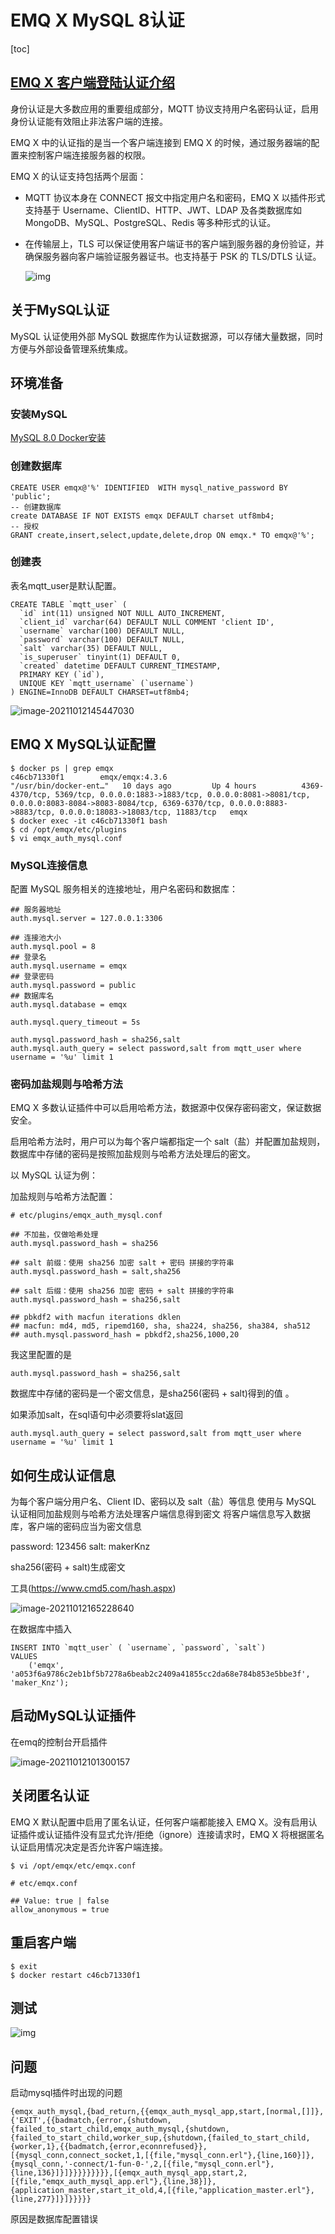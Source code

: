 # EMQ X MySQL 8认证
[toc]

## [EMQ X 客户端登陆认证介绍]()

身份认证是大多数应用的重要组成部分，MQTT 协议支持用户名密码认证，启用身份认证能有效阻止非法客户端的连接。

EMQ X 中的认证指的是当一个客户端连接到 EMQ X 的时候，通过服务器端的配置来控制客户端连接服务器的权限。

EMQ X 的认证支持包括两个层面：

- MQTT 协议本身在 CONNECT 报文中指定用户名和密码，EMQ X 以插件形式支持基于 Username、ClientID、HTTP、JWT、LDAP 及各类数据库如 MongoDB、MySQL、PostgreSQL、Redis 等多种形式的认证。

- 在传输层上，TLS 可以保证使用客户端证书的客户端到服务器的身份验证，并确保服务器向客户端验证服务器证书。也支持基于 PSK 的 TLS/DTLS 认证。

  ![img](https://oscimg.oschina.net/oscnet/up-5526c37b0f7c5f06ad02b3eb6368921d485.png)

## 关于MySQL认证

MySQL 认证使用外部 MySQL 数据库作为认证数据源，可以存储大量数据，同时方便与外部设备管理系统集成。

## 环境准备

### 安装MySQL

[MySQL 8.0 Docker安装](https://blog.csdn.net/maker_knz/article/details/120720454?spm=1001.2014.3001.5501)

### 创建数据库

```
CREATE USER emqx@'%' IDENTIFIED  WITH mysql_native_password BY 'public';
-- 创建数据库
create DATABASE IF NOT EXISTS emqx DEFAULT charset utf8mb4;
-- 授权
GRANT create,insert,select,update,delete,drop ON emqx.* TO emqx@'%';
```

### 创建表

表名mqtt_user是默认配置。

```
CREATE TABLE `mqtt_user` (
  `id` int(11) unsigned NOT NULL AUTO_INCREMENT,
  `client_id` varchar(64) DEFAULT NULL COMMENT 'client ID',
  `username` varchar(100) DEFAULT NULL,
  `password` varchar(100) DEFAULT NULL,
  `salt` varchar(35) DEFAULT NULL,
  `is_superuser` tinyint(1) DEFAULT 0,
  `created` datetime DEFAULT CURRENT_TIMESTAMP,
  PRIMARY KEY (`id`),
  UNIQUE KEY `mqtt_username` (`username`)
) ENGINE=InnoDB DEFAULT CHARSET=utf8mb4;
```

![image-20211012145447030](http://note.makerknz.cn/image-20211012145447030.png)

## EMQ X MySQL认证配置



```
$ docker ps | grep emqx
c46cb71330f1        emqx/emqx:4.3.6                        "/usr/bin/docker-ent…"   10 days ago         Up 4 hours          4369-4370/tcp, 5369/tcp, 0.0.0.0:1883->1883/tcp, 0.0.0.0:8081->8081/tcp, 0.0.0.0:8083-8084->8083-8084/tcp, 6369-6370/tcp, 0.0.0.0:8883->8883/tcp, 0.0.0.0:18083->18083/tcp, 11883/tcp   emqx
$ docker exec -it c46cb71330f1 bash
$ cd /opt/emqx/etc/plugins
$ vi emqx_auth_mysql.conf
```

### MySQL连接信息

配置 MySQL 服务相关的连接地址，用户名密码和数据库：

```
## 服务器地址
auth.mysql.server = 127.0.0.1:3306

## 连接池大小
auth.mysql.pool = 8
## 登录名
auth.mysql.username = emqx
## 登录密码
auth.mysql.password = public
## 数据库名
auth.mysql.database = emqx

auth.mysql.query_timeout = 5s

auth.mysql.password_hash = sha256,salt
auth.mysql.auth_query = select password,salt from mqtt_user where username = '%u' limit 1
```

### 密码加盐规则与哈希方法

EMQ X 多数认证插件中可以启用哈希方法，数据源中仅保存密码密文，保证数据安全。

启用哈希方法时，用户可以为每个客户端都指定一个 salt（盐）并配置加盐规则，数据库中存储的密码是按照加盐规则与哈希方法处理后的密文。

以 MySQL 认证为例：

加盐规则与哈希方法配置：
```
# etc/plugins/emqx_auth_mysql.conf

## 不加盐，仅做哈希处理
auth.mysql.password_hash = sha256

## salt 前缀：使用 sha256 加密 salt + 密码 拼接的字符串
auth.mysql.password_hash = salt,sha256

## salt 后缀：使用 sha256 加密 密码 + salt 拼接的字符串
auth.mysql.password_hash = sha256,salt

## pbkdf2 with macfun iterations dklen
## macfun: md4, md5, ripemd160, sha, sha224, sha256, sha384, sha512
## auth.mysql.password_hash = pbkdf2,sha256,1000,20
```

我这里配置的是

```
auth.mysql.password_hash = sha256,salt
```

数据库中存储的密码是一个密文信息，是sha256(密码 + salt)得到的值 。

如果添加salt，在sql语句中必须要将slat返回

```
auth.mysql.auth_query = select password,salt from mqtt_user where username = '%u' limit 1
```



## 如何生成认证信息

为每个客户端分用户名、Client ID、密码以及 salt（盐）等信息
使用与 MySQL 认证相同加盐规则与哈希方法处理客户端信息得到密文
将客户端信息写入数据库，客户端的密码应当为密文信息

password: 123456   salt: makerKnz

sha256(密码 + salt)生成密文

工具(https://www.cmd5.com/hash.aspx)

![image-20211012165228640](http://note.makerknz.cn/image-20211012165228640.png)

在数据库中插入

```
INSERT INTO `mqtt_user` ( `username`, `password`, `salt`)
VALUES
	('emqx', 'a053f6a9786c2eb1bf5b7278a6beab2c2409a41855cc2da68e784b853e5bbe3f', 'maker_Knz');

```

## 启动MySQL认证插件

在emq的控制台开启插件

![image-20211012101300157](http://note.makerknz.cn/image-20211012101300157.png)

## 关闭匿名认证

EMQ X 默认配置中启用了匿名认证，任何客户端都能接入 EMQ X。没有启用认证插件或认证插件没有显式允许/拒绝（ignore）连接请求时，EMQ X 将根据匿名认证启用情况决定是否允许客户端连接。

```
$ vi /opt/emqx/etc/emqx.conf
```

```
# etc/emqx.conf

## Value: true | false
allow_anonymous = true
```

## 重启客户端

```
$ exit
$ docker restart c46cb71330f1
```

## 测试

![img](https://api2.mubu.com/v3/document_image/17731294-be3e-4f82-ae8f-510ab7423d4e-5604983.jpg)

## 问题

启动mysql插件时出现的问题

```
{emqx_auth_mysql,{bad_return,{{emqx_auth_mysql_app,start,[normal,[]]},{'EXIT',{{badmatch,{error,{shutdown,{failed_to_start_child,emqx_auth_mysql,{shutdown,{failed_to_start_child,worker_sup,{shutdown,{failed_to_start_child,{worker,1},{{badmatch,{error,econnrefused}},[{mysql_conn,connect_socket,1,[{file,"mysql_conn.erl"},{line,160}]},{mysql_conn,'-connect/1-fun-0-',2,[{file,"mysql_conn.erl"},{line,136}]}]}}}}}}}}},[{emqx_auth_mysql_app,start,2,[{file,"emqx_auth_mysql_app.erl"},{line,38}]},{application_master,start_it_old,4,[{file,"application_master.erl"},{line,277}]}]}}}}}
```

原因是数据库配置错误